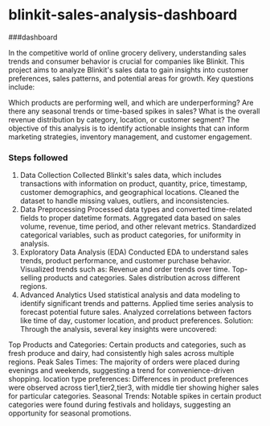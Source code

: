 # blinkit-sales-analysis-dashboard


###dashboard

In the competitive world of online grocery delivery, understanding sales trends and consumer behavior is crucial for companies like Blinkit. This project aims to analyze Blinkit's sales data to gain insights into customer preferences, sales patterns, and potential areas for growth. Key questions include:

Which products are performing well, and which are underperforming?
Are there any seasonal trends or time-based spikes in sales?
What is the overall revenue distribution by category, location, or customer segment?
The objective of this analysis is to identify actionable insights that can inform marketing strategies, inventory management, and customer engagement.
### Steps followed 
1. Data Collection
Collected Blinkit's sales data, which includes transactions with information on product, quantity, price, timestamp, customer demographics, and geographical locations.
Cleaned the dataset to handle missing values, outliers, and inconsistencies.
2. Data Preprocessing
Processed data types and converted time-related fields to proper datetime formats.
Aggregated data based on sales volume, revenue, time period, and other relevant metrics.
Standardized categorical variables, such as product categories, for uniformity in analysis.
3. Exploratory Data Analysis (EDA)
Conducted EDA to understand sales trends, product performance, and customer purchase behavior.
Visualized trends such as:
Revenue and order trends over time.
Top-selling products and categories.
Sales distribution across different regions.
4. Advanced Analytics
Used statistical analysis and data modeling to identify significant trends and patterns.
Applied time series analysis to forecast potential future sales.
Analyzed correlations between factors like time of day, customer location, and product preferences.
Solution:
Through the analysis, several key insights were uncovered:

Top Products and Categories: Certain products and categories, such as fresh produce and dairy, had consistently high sales across multiple regions.
Peak Sales Times: The majority of orders were placed during evenings and weekends, suggesting a trend for convenience-driven shopping.
location type preferences: Differences in product preferences were observed across tier1,tier2,tier3, with middle tier showing higher sales for particular categories.
Seasonal Trends: Notable spikes in certain product categories were found during festivals and holidays, suggesting an opportunity for seasonal promotions.
          
  
 
  
  
  

